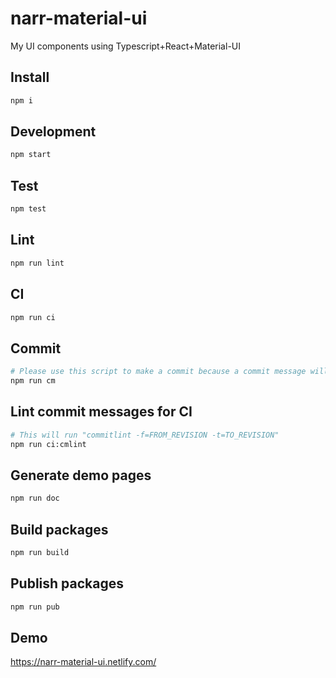 # narr-material-ui

My UI components using Typescript+React+Material-UI

## Install

```sh
npm i
```

## Development

```sh
npm start
```

## Test

```sh
npm test
```

## Lint

```sh
npm run lint
```

## CI

```sh
npm run ci
```

## Commit

```sh
# Please use this script to make a commit because a commit message will be linted by commitlint.
npm run cm
```

## Lint commit messages for CI

```sh
# This will run "commitlint -f=FROM_REVISION -t=TO_REVISION"
npm run ci:cmlint
```

## Generate demo pages

```sh
npm run doc
```

## Build packages

```sh
npm run build
```

## Publish packages

```sh
npm run pub
```

## Demo

<https://narr-material-ui.netlify.com/>
